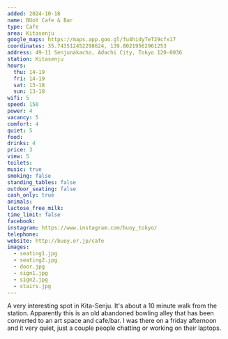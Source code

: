 ```yaml
---
added: 2024-10-18
name: BUoY Cafe & Bar
type: Cafe
area: Kitasenju
google_maps: https://maps.app.goo.gl/fu4hidyTeT29cfx17
coordinates: 35.743512452298624, 139.80219562961253
address: 49-11 Senjunakacho, Adachi City, Tokyo 120-0036
station: Kitasenju
hours:
  thu: 14-19
  fri: 14-19
  sat: 13-18
  sun: 13-18
wifi: 5
speed: 150
power: 4
vacancy: 5
comfort: 4
quiet: 5
food: 
drinks: 4
price: 3
view: 5
toilets: 
music: true
smoking: false
standing_tables: false
outdoor_seating: false
cash_only: true
animals: 
lactose_free_milk: 
time_limit: false
facebook: 
instagram: https://www.instagram.com/buoy_tokyo/
telephone: 
website: http://buoy.or.jp/cafe
images:
  - seating1.jpg
  - seating2.jpg
  - door.jpg
  - sign1.jpg
  - sign2.jpg
  - stairs.jpg
---
```


A very interesting spot in Kita-Senju. It's about a 10 minute walk from the station. Apparently this is an old abandoned bowling alley that has been converted to an art space and cafe/bar. I was there on a friday afternoon and it very quiet, just a couple people chatting or working on their laptops.

